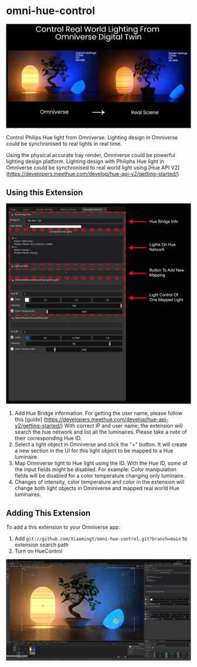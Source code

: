 # omni-hue-control

![](./HueControl/data/HueControl.PNG)

Control Philips Hue light from Omniverse. Lighting design in Omniverse could be synchronised to real lights in real time.

Using the physical accurate Iray render, Omniverse could be powerful lighting design platform. Lighting design with Philiphs Hue light in Omniverse could be synchronised to real world light using [Hue API V2] (https://developers.meethue.com/develop/hue-api-v2/getting-started/)

## Using this Extension

![](./HueControl/data/HueControl_Interface.png)

1. Add Hue Bridge information. For getting the user name, please follow this [guide] (https://developers.meethue.com/develop/hue-api-v2/getting-started/)
With correct IP and user name, the extension will search the hue network and list all the luminaires. Please take a note of their corresponding Hue ID.
2. Select a light object in Omniverse and click the "+" button. It will create a new section in the UI for this light object to be mapped to a Hue luminaire.
3. Map Omniverse light to Hue light using the ID. With the Hue ID, some of the input fields might be disabled. For example: Color manipulation fields will be disabled for a color temperature changing only luminaire.
4. Changes of intensity, color temperature and color in the extension will change both light objects in Ominiverse and mapped real world Hue luminaires. 

## Adding This Extension

To add a this extension to your Omniverse app:
1. Add `git://github.com/XiaomingY/omni-hue-control.git?branch=main` to extension search path
2. Turn on HueControl

![](./HueControl/data/HueControlScene.PNG)
